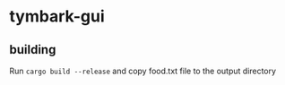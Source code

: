 # tymbark-gui

## building
Run `cargo build --release` and copy food.txt file to the output directory